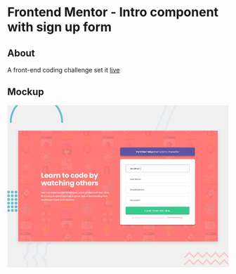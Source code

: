 # Frontend Mentor - Intro component with sign up form

## About
A front-end coding challenge set it [live]()

## Mockup

![Design preview for the Intro component with sign up form coding challenge](./images/desktop-preview.jpg)
